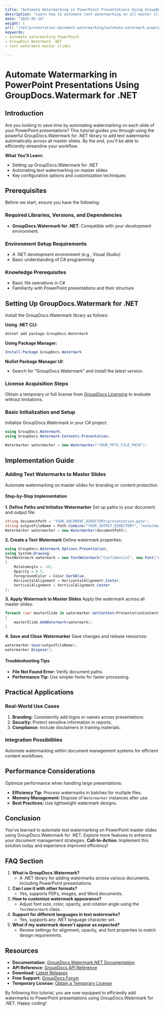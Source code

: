 ```yaml
---
title: "Automate Watermarking in PowerPoint Presentations Using GroupDocs.Watermark for .NET"
description: "Learn how to automate text watermarking on all master slides in PowerPoint presentations using GroupDocs.Watermark for .NET. Streamline your workflow and ensure consistent branding."
date: "2025-05-14"
weight: 1
url: "/net/presentation-document-watermarking/automate-watermark-powerpoint-groupdocs-net/"
keywords:
- automate watermarking PowerPoint
- GroupDocs Watermark .NET
- text watermark master slides

---
```



# Automate Watermarking in PowerPoint Presentations Using GroupDocs.Watermark for .NET

## Introduction

Are you looking to save time by automating watermarking on each slide of your PowerPoint presentations? This tutorial guides you through using the powerful GroupDocs.Watermark for .NET library to add text watermarks automatically across all master slides. By the end, you'll be able to efficiently streamline your workflow.

**What You'll Learn:**
- Setting up GroupDocs.Watermark for .NET
- Automating text watermarking on master slides
- Key configuration options and customization techniques

## Prerequisites
Before we start, ensure you have the following:

### Required Libraries, Versions, and Dependencies
- **GroupDocs.Watermark for .NET**: Compatible with your development environment.

### Environment Setup Requirements
- A .NET development environment (e.g., Visual Studio)
- Basic understanding of C# programming

### Knowledge Prerequisites
- Basic file operations in C#
- Familiarity with PowerPoint presentations and their structure

## Setting Up GroupDocs.Watermark for .NET
Install the GroupDocs.Watermark library as follows:

**Using .NET CLI:**
```bash
dotnet add package GroupDocs.Watermark
```

**Using Package Manager:**
```powershell
Install-Package GroupDocs.Watermark
```

**NuGet Package Manager UI:**
- Search for "GroupDocs.Watermark" and install the latest version.

### License Acquisition Steps
Obtain a temporary or full license from [GroupDocs Licensing](https://purchase.groupdocs.com/temporary-license/) to evaluate without limitations.

### Basic Initialization and Setup
Initialize GroupDocs.Watermark in your C# project:
```csharp
using GroupDocs.Watermark;
using GroupDocs.Watermark.Contents.Presentation;

Watermarker watermarker = new Watermarker("YOUR_PPTX_FILE_PATH");
```

## Implementation Guide
### Adding Text Watermarks to Master Slides
Automate watermarking on master slides for branding or content protection.

#### Step-by-Step Implementation
**1. Define Paths and Initialize Watermarker**
Set up paths to your document and output file:
```csharp
string documentPath = "YOUR_DOCUMENT_DIRECTORY/presentation.pptx";
string outputFileName = Path.Combine("YOUR_OUTPUT_DIRECTORY", "watermarked_presentation.pptx");
Watermarker watermarker = new Watermarker(documentPath);
```
**2. Create a Text Watermark**
Define watermark properties:
```csharp
using GroupDocs.Watermark.Options.Presentation;
using System.Drawing;
TextWatermark watermark = new TextWatermark("Confidential", new Font("Arial", 36))
{
    RotateAngle = -45,
    Opacity = 0.5,
    ForegroundColor = Color.DarkBlue,
    HorizontalAlignment = HorizontalAlignment.Center,
    VerticalAlignment = VerticalAlignment.Center
};
```
**3. Apply Watermark to Master Slides**
Apply the watermark across all master slides:
```csharp
foreach (var masterSlide in watermarker.GetContent<PresentationContent>().MasterSlides)
{
    masterSlide.AddWatermark(watermark);
}
```
**4. Save and Close Watermarker**
Save changes and release resources:
```csharp
watermarker.Save(outputFileName);
watermarker.Dispose();
```
#### Troubleshooting Tips
- **File Not Found Error:** Verify document paths.
- **Performance Tip:** Use simpler fonts for faster processing.

## Practical Applications
### Real-World Use Cases
1. **Branding:** Consistently add logos or names across presentations.
2. **Security:** Protect sensitive information in reports.
3. **Compliance:** Include disclaimers in training materials.

### Integration Possibilities
Automate watermarking within document management systems for efficient content workflows.

## Performance Considerations
Optimize performance when handling large presentations:
- **Efficiency Tip:** Process watermarks in batches for multiple files.
- **Memory Management:** Dispose of `Watermarker` instances after use.
- **Best Practices:** Use lightweight watermark designs.

## Conclusion
You've learned to automate text watermarking on PowerPoint master slides using GroupDocs.Watermark for .NET. Explore more features to enhance your document management strategies.
**Call-to-Action:** Implement this solution today and experience improved efficiency!

## FAQ Section
1. **What is GroupDocs.Watermark?**
   - A .NET library for adding watermarks across various documents, including PowerPoint presentations.
2. **Can I use it with other formats?**
   - Yes, supports PDFs, images, and Word documents.
3. **How to customize watermark appearance?**
   - Adjust font size, color, opacity, and rotation angle using the `TextWatermark` class.
4. **Support for different languages in text watermarks?**
   - Yes, supports any .NET language character set.
5. **What if my watermark doesn't appear as expected?**
   - Review settings for alignment, opacity, and font properties to match design requirements.

## Resources
- **Documentation:** [GroupDocs.Watermark.NET Documentation](https://docs.groupdocs.com/watermark/net/)
- **API Reference:** [GroupDocs API Reference](https://reference.groupdocs.com/watermark/net)
- **Download:** [Latest Releases](https://releases.groupdocs.com/watermark/net/)
- **Free Support:** [GroupDocs Forum](https://forum.groupdocs.com/c/watermark/10)
- **Temporary License:** [Obtain a Temporary License](https://purchase.groupdocs.com/temporary-license/) 

By following this tutorial, you are now equipped to efficiently add watermarks to PowerPoint presentations using GroupDocs.Watermark for .NET. Happy coding!
